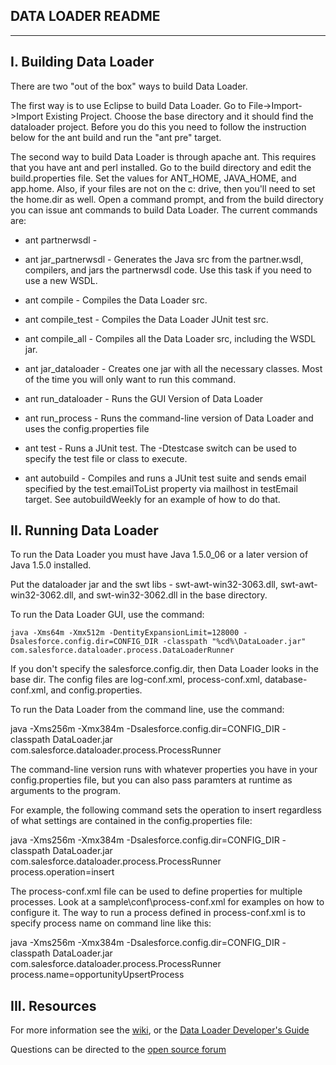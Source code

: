 ## DATA LOADER README 

---------------------------------------------
I.  Building Data Loader
---------------------------------------------

There are two "out of the box" ways to build Data Loader.

The first way is to use Eclipse to build Data Loader.  Go to File->Import->Import Existing Project.  Choose the base directory and it should find the dataloader project. Before you do this you need to follow the instruction below for the ant build and run the "ant pre" target.

The second way to build Data Loader is through apache ant.  This requires that you have ant and perl installed.  Go to the build directory and edit the build.properties file.
Set the values for ANT_HOME, JAVA_HOME, and app.home.  Also, if your files are not on the c: drive, then you'll need to set the home.dir as well.  Open a command prompt, and from the build directory
you can issue ant commands to build Data Loader.  The current commands are:

* ant partnerwsdl  - 

* ant jar_partnerwsdl - Generates the Java src from the partner.wsdl, compilers, and jars the partnerwsdl code.  Use this task if you need to use a new WSDL.

* ant compile - Compiles the Data Loader src.

* ant compile_test - Compiles the Data Loader JUnit test src.

* ant compile_all - Compiles all the Data Loader src, including the WSDL jar.

* ant jar_dataloader - Creates one jar with all the necessary classes.  Most of the time you will only want to run this command.

* ant run_dataloader - Runs the GUI Version of Data Loader

* ant run_process - Runs the command-line version of Data Loader and uses the config.properties file

* ant test - Runs a JUnit test. The -Dtestcase switch can be used to specify the test file or class to execute.

* ant autobuild - Compiles and runs a JUnit test suite and sends email specified by the test.emailToList property via mailhost in testEmail target. See autobuildWeekly for an example of how to do that.


II. Running Data Loader
---------------------------------------------

To run the Data Loader you must have Java 1.5.0_06 or a later version of Java 1.5.0 installed.

Put the dataloader jar and the swt libs - swt-awt-win32-3063.dll, swt-awt-win32-3062.dll, and swt-win32-3062.dll in the base directory.

To run the Data Loader GUI, use the command:

`java -Xms64m -Xmx512m -DentityExpansionLimit=128000 -Dsalesforce.config.dir=CONFIG_DIR -classpath "%cd%\DataLoader.jar" com.salesforce.dataloader.process.DataLoaderRunner`

If you don't specify the salesforce.config.dir, then Data Loader looks in the base dir.  The config files are log-conf.xml, process-conf.xml, database-conf.xml, and config.properties.


To run the Data Loader from the command line, use the command:

java -Xms256m -Xmx384m -Dsalesforce.config.dir=CONFIG_DIR -classpath DataLoader.jar com.salesforce.dataloader.process.ProcessRunner

The command-line version runs with whatever properties you have in your config.properties file, but you can also pass paramters at runtime as arguments to the program.

For example, the following command sets the operation to insert regardless of what settings are contained in the config.properties file:

java -Xms256m -Xmx384m -Dsalesforce.config.dir=CONFIG_DIR -classpath DataLoader.jar com.salesforce.dataloader.process.ProcessRunner process.operation=insert

The process-conf.xml file can be used to define properties for multiple processes.  Look at a sample\conf\process-conf.xml for examples on how to configure it.  The way to run a process defined in process-conf.xml is to specify process name on command line like this:

java -Xms256m -Xmx384m -Dsalesforce.config.dir=CONFIG_DIR -classpath DataLoader.jar com.salesforce.dataloader.process.ProcessRunner process.name=opportunityUpsertProcess


III. Resources
---------------------------------------------
For more information see the [wiki](http://wiki.apexdevnet.com/index.php/Tools), or the [Data Loader Developer's Guide](https://na1.salesforce.com/help/doc/en/salesforce_data_loader.pdf) 

Questions can be directed to the [open source forum](http://boards.developerforce.com/t5/Open-Source/bd-p/sforceExplorer)


